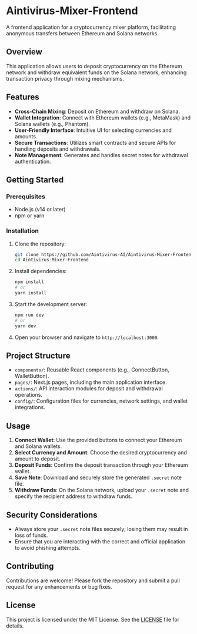 # Aintivirus-Mixer-Frontend

A frontend application for a cryptocurrency mixer platform, facilitating anonymous transfers between Ethereum and Solana networks.

## Overview

This application allows users to deposit cryptocurrency on the Ethereum network and withdraw equivalent funds on the Solana network, enhancing transaction privacy through mixing mechanisms.

## Features

- **Cross-Chain Mixing**: Deposit on Ethereum and withdraw on Solana.
- **Wallet Integration**: Connect with Ethereum wallets (e.g., MetaMask) and Solana wallets (e.g., Phantom).
- **User-Friendly Interface**: Intuitive UI for selecting currencies and amounts.
- **Secure Transactions**: Utilizes smart contracts and secure APIs for handling deposits and withdrawals.
- **Note Management**: Generates and handles secret notes for withdrawal authentication.

## Getting Started

### Prerequisites

- Node.js (v14 or later)
- npm or yarn

### Installation

1. Clone the repository:

   ```bash
   git clone https://github.com/Aintivirus-AI/Aintivirus-Mixer-Frontend.git
   cd Aintivirus-Mixer-Frontend
   ```

2. Install dependencies:

   ```bash
   npm install
   # or
   yarn install
   ```

3. Start the development server:

   ```bash
   npm run dev
   # or
   yarn dev
   ```

4. Open your browser and navigate to `http://localhost:3000`.

## Project Structure

- `components/`: Reusable React components (e.g., ConnectButton, WalletButton).
- `pages/`: Next.js pages, including the main application interface.
- `actions/`: API interaction modules for deposit and withdrawal operations.
- `config/`: Configuration files for currencies, network settings, and wallet integrations.

## Usage

1. **Connect Wallet**: Use the provided buttons to connect your Ethereum and Solana wallets.
2. **Select Currency and Amount**: Choose the desired cryptocurrency and amount to deposit.
3. **Deposit Funds**: Confirm the deposit transaction through your Ethereum wallet.
4. **Save Note**: Download and securely store the generated `.secret` note file.
5. **Withdraw Funds**: On the Solana network, upload your `.secret` note and specify the recipient address to withdraw funds.

## Security Considerations

- Always store your `.secret` note files securely; losing them may result in loss of funds.
- Ensure that you are interacting with the correct and official application to avoid phishing attempts.

## Contributing

Contributions are welcome! Please fork the repository and submit a pull request for any enhancements or bug fixes.

## License

This project is licensed under the MIT License. See the [LICENSE](LICENSE) file for details.
